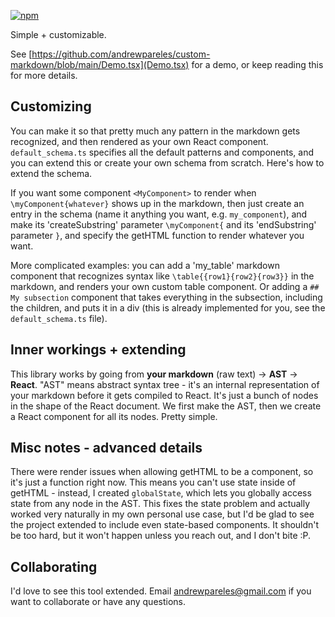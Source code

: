[![npm](https://img.shields.io/npm/v/custom-markdown)](https://www.npmjs.com/package/custom-markdown)


Simple + customizable.

See [https://github.com/andrewpareles/custom-markdown/blob/main/Demo.tsx](Demo.tsx) for a demo, or keep reading this for more details.


## Customizing

You can make it so that pretty much any pattern in the markdown gets recognized, and then rendered as your own React component. `default_schema.ts` specifies all the default patterns and components, and you can extend this or create your own schema from scratch. Here's how to extend the schema.

If you want some component `<MyComponent>` to render when `\myComponent{whatever}` shows up in the markdown, then just create an entry in the schema (name it anything you want, e.g. `my_component`), and make its 'createSubstring' parameter `\myComponent{` and its 'endSubstring' parameter `}`, and specify the getHTML function to render whatever you want.

More complicated examples: you can add a 'my_table' markdown component that recognizes syntax like `\table{{row1}{row2}{row3}}` in the markdown, and renders your own custom table component. Or adding a `## My subsection` component that takes everything in the subsection, including the children, and puts it in a div (this is already implemented for you, see the `default_schema.ts` file).


## Inner workings + extending

This library works by going from **your markdown** (raw text) -> **AST** -> **React**. "AST" means abstract syntax tree - it's an internal representation of your markdown before it gets compiled to React. It's just a bunch of nodes in the shape of the React document. We first make the AST, then we create a React component for all its nodes. Pretty simple.


## Misc notes - advanced details
There were render issues when allowing getHTML to be a component, so it's just a function right now. This means you can't use state inside of getHTML - instead, I created `globalState`, which lets you globally access state from any node in the AST. This fixes the state problem and actually worked very naturally in my own personal use case, but I'd be glad to see the project extended to include even state-based components. It shouldn't be too hard, but it won't happen unless you reach out, and I don't bite :P.


## Collaborating
I'd love to see this tool extended. Email andrewpareles@gmail.com if you want to collaborate or have any questions. 
